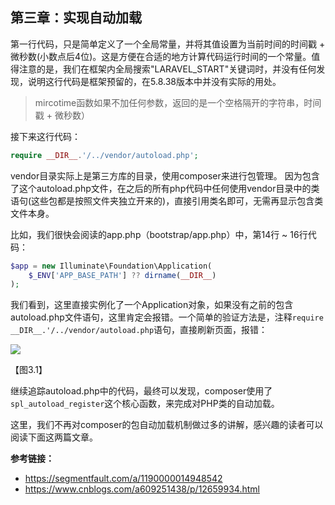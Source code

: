 ## 第三章：实现自动加载

第一行代码，只是简单定义了一个全局常量，并将其值设置为当前时间的时间戳 + 微秒数(小数点后4位)。这是方便在合适的地方计算代码运行时间的一个常量。值得注意的是，我们在框架内全局搜索"LARAVEL_START"关键词时，并没有任何发现，说明这行代码是框架预留的，在5.8.38版本中并没有实际的用处。


>mircotime函数如果不加任何参数，返回的是一个空格隔开的字符串，时间戳 + 微秒数）

接下来这行代码：

```php
require __DIR__.'/../vendor/autoload.php';
```

vendor目录实际上是第三方库的目录，使用composer来进行包管理。
因为包含了这个autoload.php文件，在之后的所有php代码中任何使用vendor目录中的类语句(这些包都是按照文件夹独立开来的)，直接引用类名即可，无需再显示包含类文件本身。

比如，我们很快会阅读的app.php（bootstrap/app.php）中，第14行 ~ 16行代码：

```php
$app = new Illuminate\Foundation\Application(
    $_ENV['APP_BASE_PATH'] ?? dirname(__DIR__)
);
```

我们看到，这里直接实例化了一个Application对象，如果没有之前的包含autoload.php文件语句，这里肯定会报错。一个简单的验证方法是，注释`require __DIR__.'/../vendor/autoload.php`语句，直接刷新页面，报错：

![](../images/error_01.png)

【图3.1】

继续追踪autoload.php中的代码，最终可以发现，composer使用了`spl_autoload_register`这个核心函数，来完成对PHP类的自动加载。

这里，我们不再对composer的包自动加载机制做过多的讲解，感兴趣的读者可以阅读下面这两篇文章。

**参考链接：**

- https://segmentfault.com/a/1190000014948542
- https://www.cnblogs.com/a609251438/p/12659934.html